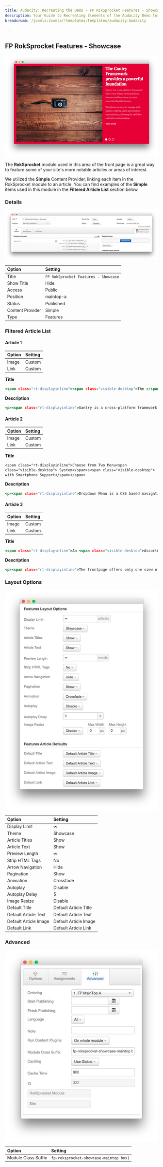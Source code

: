 ```yaml
---
title: Audacity: Recreating the Demo - FP RokSprocket Features - Showcase
description: Your Guide to Recreating Elements of the Audacity Demo for Joomla
breadcrumb: /joomla:Joomla/!templates:Templates/audacity:Audacity

---
```


FP RokSprocket Features - Showcase
-----

![](assets/demo_6.jpeg)

The **RokSprocket** module used in this area of the front page is a great way to feature some of your site's more notable articles or areas of interest.

We utilized the **Simple** Content Provider, linking each item in the RokSprocket module to an article. You can find examples of the **Simple** items used in this module in the **Filtered Article List** section below.

### Details

![](assets/demo_6a.jpeg)

| Option           | Setting                               |
| :--------------- | :------------------------------------ |
| Title            | `FP RokSprocket Features - Showcase`  |
| Show Title       | Hide                                  |
| Access           | Public                                |
| Position         | maintop-a                             |
| Status           | Published                             |
| Content Provider | Simple                                |
| Type             | Features                              |

### Filtered Article List

#### Article 1

| Option | Setting |
| :----- | :------ |
| Image  | Custom  |
| Link   | Custom  |

**Title**

~~~ .html
<span class="rt-displayinline"><span class="visible-desktop">The </span>Gantry<span class="visible-desktop"> Framework provides</span><span class="hidden-desktop">,</span> a powerful foundation</span>
~~~

**Description**

~~~ .html
<p><span class="rt-displayinline">Gantry is a cross-platform framework with a vast library of standardized features and functions<span class="visible-desktop">, to make powerful, flexible themes</span>.</span></p><p class="visible-large">Templates are easy to manage with Gantry, with its a rich and intuitive user interface, allowing for swift but extensive customization.</p>
~~~

#### Article 2

| Option | Setting |
| :----- | :------ |
| Image  | Custom  |
| Link   | Custom  |

**Title**

~~~
<span class="rt-displayinline">Choose from Two Menu<span class="visible-desktop"> System</span>s<span class="visible-desktop"> with Smartphone Support</span></span>
~~~

**Description**

~~~ .html
<p><span class="rt-displayinline">Dropdown Menu is a CSS based navigation system with powerful features such as multiple columns<span class="visible-desktop"> and inline modules</span>.</span></p><p class="visible-large">SplitMenu is a static menu option, that places its child menu items in a separate module (usually sidebar) to the parent items.</p>
~~~

#### Article 3

| Option | Setting |
| :----- | :------ |
| Image  | Custom  |
| Link   | Custom  |

**Title**

~~~ .html
<span class="rt-displayinline">An <span class="visible-desktop">Assortment</span><span class="hidden-desktop">Array</span> of Examples Pages<span class="visible-desktop"> to Exhibit Layout Flexibility</span></span>
~~~

**Description**

~~~ .html
<p><span class="rt-displayinline">The frontpage offers only one view of how Audacity can appear, therefore, <span class="visible-desktop">to show its full flexibility, </span>we provide sample pages.</span></p><p class="visible-large">Also demonstrated are the core Joomla components such as Contact and Blog, alongside different module layouts, and Chart.js graphs.</p>
~~~

### Layout Options

![](assets/demo_6b.jpeg)

| Option                | Setting               |
| :-------------------- | :-------------------- |
| Display Limit         | ∞                     |
| Theme                 | Showcase              |
| Article Titles        | Show                  |
| Article Text          | Show                  |
| Preview Length        | ∞                     |
| Strip HTML Tags       | No                    |
| Arrow Navigation      | Hide                  |
| Pagination            | Show                  |
| Animation             | Crossfade             |
| Autoplay              | Disable               |
| Autoplay Delay        | 5                     |
| Image Resize          | Disable               |
| Default Title         | Default Article Title |
| Default Article Text  | Default Article Text  |
| Default Article Image | Default Article Image |
| Default Link          | Default Article Link  |

### Advanced

![](assets/demo_6c.jpeg)

| Option              | Setting                                |
| :------------------ | :----------------------------------    |
| Module Class Suffix | `fp-roksprocket-showcase-maintop box1` |
